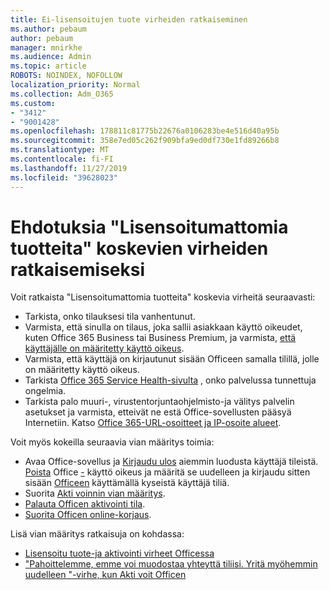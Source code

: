 ```yaml
---
title: Ei-lisensoitujen tuote virheiden ratkaiseminen
ms.author: pebaum
author: pebaum
manager: mnirkhe
ms.audience: Admin
ms.topic: article
ROBOTS: NOINDEX, NOFOLLOW
localization_priority: Normal
ms.collection: Adm_O365
ms.custom:
- "3412"
- "9001428"
ms.openlocfilehash: 178811c81775b22676a0106283be4e516d40a95b
ms.sourcegitcommit: 358e7ed05c262f909bfa9ed0df730e1fd89266b8
ms.translationtype: MT
ms.contentlocale: fi-FI
ms.lasthandoff: 11/27/2019
ms.locfileid: "39628023"
---
```

# <a name="suggestions-for-solving-unlicensed-product-errors"></a>Ehdotuksia "Lisensoitumattomia tuotteita" koskevien virheiden ratkaisemiseksi

Voit ratkaista "Lisensoitumattomia tuotteita" koskevia virheitä seuraavasti:

- Tarkista, onko tilauksesi tila vanhentunut.
- Varmista, että sinulla on tilaus, joka sallii asiakkaan käyttö oikeudet, kuten Office 365 Business tai Business Premium, ja varmista, [että käyttäjälle on määritetty käyttö oikeus](https://docs.microsoft.com/office365/admin/subscriptions-and-billing/assign-licenses-to-users). 
- Varmista, että käyttäjä on kirjautunut sisään Officeen samalla tilillä, jolle on määritetty käyttö oikeus.
- Tarkista [Office 365 Service Health-sivulta](https://docs.microsoft.com/office365/enterprise/view-service-health) , onko palvelussa tunnettuja ongelmia.
- Tarkista palo muuri-, virustentorjuntaohjelmisto-ja välitys palvelin asetukset ja varmista, etteivät ne estä Office-sovellusten pääsyä Internetiin. Katso [Office 365-URL-osoitteet ja IP-osoite alueet](https://docs.microsoft.com/office365/enterprise/urls-and-ip-address-ranges).

Voit myös kokeilla seuraavia vian määritys toimia: 

- Avaa Office-sovellus ja [Kirjaudu ulos](https://support.office.com/article/5a20dc11-47e9-4b6f-945d-478cb6d92071) aiemmin luodusta käyttäjä tileistä. [Poista](https://docs.microsoft.com/office365/admin/manage/remove-licenses-from-users) Office [-](https://docs.microsoft.com/office365/admin/manage/assign-licenses-to-users) käyttö oikeus ja määritä se uudelleen ja kirjaudu sitten sisään [Officeen](https://support.office.com/article/628ea040-f265-49de-b986-be09c3ebf8a9) käyttämällä kyseistä käyttäjä tiliä.
- Suorita [Akti voinnin vian määritys](https://aka.ms/SARA-OfficeActivation-Alchemy).
- [Palauta Officen aktivointi tila](https://docs.microsoft.com/office365/troubleshoot/activation/reset-office-365-proplus-activation-state). 
- [Suorita Officen online-korjaus](https://support.office.com/Article/7821d4b6-7c1d-4205-aa0e-a6b40c5bb88b).

Lisä vian määritys ratkaisuja on kohdassa: 

- [Lisensoitu tuote-ja aktivointi virheet Officessa](https://support.office.com/Article/0d23d3c0-c19c-4b2f-9845-5344fedc4380)
- ["Pahoittelemme, emme voi muodostaa yhteyttä tiliisi. Yritä myöhemmin uudelleen "-virhe, kun Akti voit Officen](https://docs.microsoft.com/office/troubleshoot/activation-installation/issue-when-activate-office-from-office-365)